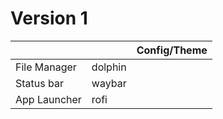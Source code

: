 # Version 1
|     |  | Config/Theme|
| -------- | ------- |- |
| File Manager  | dolphin    | |
| Status bar | waybar     | |
| App Launcher    | rofi    | |